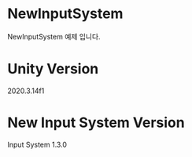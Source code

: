 # NewInputSystem
NewInputSystem 예제 입니다.

# Unity Version
2020.3.14f1

# New Input System Version
Input System 1.3.0
